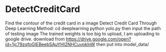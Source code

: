 # DetectCreditCard
Find the contour of the credit card in a image
Detect Credit Card Through Deep Learning Method:
  cd deeplearning
  python yolo.py
  then input the path of testing image
The trained weights is too big to upload, I am uploading to google drive.
download from https://drive.google.com/open?id=1jc79zqfoGIEBeebSAuYHI2NHCuvpklnW
then put into model_data/
